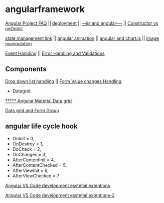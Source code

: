 # angularframework

  [Angular Project FAQ](faq.md) ||   [deployment](faq.md) ||  [--iis and angular---](iis.md) ||  [Constructor vs ngOnInit](https://www.youtube.com/watch?v=aZLMLPGt9NM&ab_channel=codebits)
   
  [state management link](statemanagement.md) ||   [angular animation](animation.md) || [angular and chart.js](chartjs.md)  || [image manipulation](image.md)
  
  [Event Hanlding](https://github.com/atiq-shumon/angularframework/blob/master/eventhandling.md) || [Error Handling and Validations](https://github.com/atiq-shumon/angularframework/blob/master/errorhandling.md)
  
  Components
  -----------------------------------
  [Drop down list handling](https://github.com/atiq-shumon/angulardropdownlist/blob/master/README.md) || [Form Value changes Handling](https://github.com/atiq-shumon/angularframework/blob/master/formvaluechanges.md)
  
  - Datagrid
  
  [*****  Angular Material Data grid](https://github.com/atiq-shumon/angularframework/blob/master/components/datagrid.md)
  
  [Data grid and Form Group](https://github.com/atiq-shumon/angularframework/blob/master/components/datagridandformgroup.md)
  
  
  ## angular life cycle hook
  - OnInit = 0,
  - OnDestroy = 1,
  - DoCheck = 2,
  - OnChanges = 3,
  - AfterContentInit = 4,
  - AfterContentChecked = 5,
  - AfterViewInit = 6,
  - AfterViewChecked = 7
  
 
  
  [Angular VS Code development esstetial extentions](https://medium.com/@rajaramtt/angular-useful-extensions-c99a0461a3c6)
  
   [Angular VS Code development esstetial extentions-2](https://ionicframework.com/blog/10-awesome-vs-code-extensions/)
  

